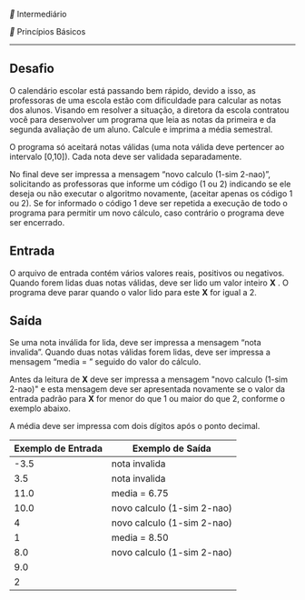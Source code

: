 ** Intermediário

** Princípios Básicos

------

## Desafio

O calendário escolar está passando bem rápido, devido a isso, as professoras de uma escola estão com dificuldade para calcular as notas dos alunos. Visando em resolver a situação, a diretora da escola contratou você para desenvolver um programa que leia as notas da primeira e da segunda avaliação de um aluno. Calcule e imprima a média semestral.

O programa só aceitará notas válidas (uma nota válida deve pertencer ao intervalo [0,10]). Cada nota deve ser validada separadamente.

No final deve ser impressa a mensagem “novo calculo (1-sim 2-nao)”, solicitando as professoras que informe um código (1 ou 2) indicando se ele deseja ou não executar o algoritmo novamente, (aceitar apenas os código 1 ou 2). Se for informado o código 1 deve ser repetida a execução de todo o programa para permitir um novo cálculo, caso contrário o programa deve ser encerrado.

## Entrada

O arquivo de entrada contém vários valores reais, positivos ou negativos. Quando forem lidas duas notas válidas, deve ser lido um valor inteiro **X** . O programa deve parar quando o valor lido para este **X** for igual a 2.

## Saída

Se uma nota inválida for lida, deve ser impressa a mensagem “nota invalida”. Quando duas notas válidas forem lidas, deve ser impressa a mensagem “media = ” seguido do valor do cálculo.

Antes da leitura de **X** deve ser impressa a mensagem "novo calculo (1-sim 2-nao)" e esta mensagem deve ser apresentada novamente se o valor da entrada padrão para **X** for menor do que 1 ou maior do que 2, conforme o exemplo abaixo.

A média deve ser impressa com dois dígitos após o ponto decimal.


| Exemplo de Entrada | Exemplo de Saída           |
| :----------------- | -------------------------- |
| -3.5               | nota invalida              |
| 3.5                | nota invalida              |
| 11.0               | media = 6.75               |
| 10.0               | novo calculo (1-sim 2-nao) |
| 4                  | novo calculo (1-sim 2-nao) |
| 1                  | media = 8.50               |
| 8.0                | novo calculo (1-sim 2-nao) |
| 9.0                |                            |
| 2                  |                            |

